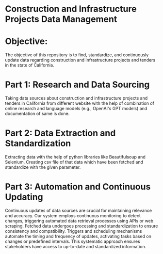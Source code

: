 
# Construction and Infrastructure Projects Data Management
# Objective:
The objective of this repository is to find, standardize, and continuously update data regarding construction and infrastructure projects and tenders in the state of California.
# Part 1: Research and Data Sourcing
Taking data sources about construction and infrastructure projects and tenders in California from different website with the help of combination of online research and language models (e.g., OpenAI's GPT models) and documentation of same is done.
# Part 2: Data Extraction and Standardization
Extracting data with the help of python libraries like Beautifulsoup and Selenium. Creating csv file of that data which have been fetched and standardize with the given parameter.  
# Part 3: Automation and Continuous Updating
Continuous updates of data sources are crucial for maintaining relevance and accuracy. Our system employs continuous monitoring to detect changes, triggering automated data retrieval processes using APIs or web scraping. Fetched data undergoes processing and standardization to ensure consistency and compatibility. Triggers and scheduling mechanisms automate the timing and frequency of updates, activating tasks based on changes or predefined intervals. This systematic approach ensures stakeholders have access to up-to-date and standardized information.
